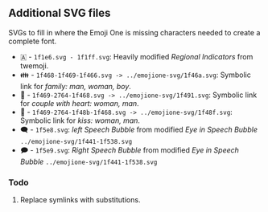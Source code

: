 ## Additional SVG files

SVGs to fill in where the Emoji One is missing characters needed to create a
complete font.

* 🇦 - `1f1e6.svg - 1f1ff.svg`: Heavily modified *Regional Indicators* from twemoji.
* ‍👪 - `1f468-1f469-1f466.svg -> ../emojione-svg/1f46a.svg`: Symbolic link for
  *family: man, woman, boy*.
* ‍💑 - `1f469-2764-1f468.svg -> ../emojione-svg/1f491.svg`: Symbolic link for
  *couple with heart: woman, man*.
* 💏 - `1f469-2764-1f48b-1f468.svg -> ../emojione-svg/1f48f.svg`: Symbolic link
  for *kiss: woman, man*.
* 🗨 - `1f5e8.svg`: *left Speech Bubble* from modified *Eye in Speech Bubble*
  `../emojione-svg/1f441-1f538.svg`
* 🗩 - `1f5e9.svg`: *Right Speech Bubble* from modified *Eye in Speech Bubble*
  `../emojione-svg/1f441-1f538.svg`

### Todo
1. Replace symlinks with substitutions.
